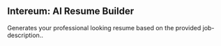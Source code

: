 ## Intereum: AI Resume Builder
Generates your professional looking resume based on the provided job-description..
